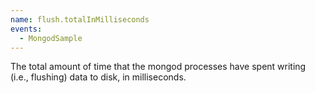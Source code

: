 ```yaml
---
name: flush.totalInMilliseconds
events:
  - MongodSample
---
```


The total amount of time that the mongod processes have spent writing (i.e., flushing) data to disk, in milliseconds.
